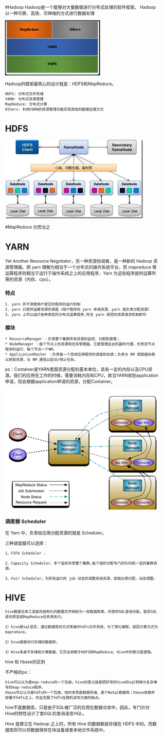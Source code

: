 #Hadoop
Hadoop是一个能够对大量数据进行分布式处理的软件框架。 Hadoop 以一种可靠、高效、可伸缩的方式进行数据处理

![图片](src/main/resources/img/hadoop.png)

Hadoop的框架最核心的设计就是：HDFS和MapReduce。

    HDFS: 分布式文件存储
    YARN: 分布式资源管理
    MapReduce: 分布式计算
    Others: 利用YARN的资源管理功能实现其他的数据处理方式

# HDFS

![图片](src/main/resources/img/hdfs.png)

#MapReduce
    分而治之

# YARN

Yet Another Resource Negotiator，另一种资源协调者，是一种新的 Hadoop 资源管理器。把 yarn 理解为相当于一个分布式的操作系统平台，而 mapreduce 等运算程序则相当于运行于操作系统之上的应用程序，Yarn 为这些程序提供运算所需的资源（内存、cpu）。

### 特点

    1. yarn 并不清楚用户提交的程序的运行机制
    2. yarn 只提供运算资源的调度（用户程序向 yarn 申请资源，yarn 就负责分配资源）
    3. yarn 上可以运行各种类型的分布式运算程序,符合 yarn 规范的资源请求机制即可
### 模块

    * ResourceManager ：负责整个集群所有资源的监控、分配和管理；
    * NodeManager ：每个节点上的资源和任务管理器，它是管理这台机器的代理，负责该节点程序的运行，每个节点一个NM。
    * ApplicationMaster ：负责每一个具体应用程序的调度和协调；负责与 RM 调度器协商以获取资源，与 NM 通信以启动/停止任务。

ps：Container是YARN里面资源分配的基本单位，具有一定的内存以及CPU资源。我们的应用在工作的时候，需要消耗内存和CPU，故当YARN收到application申请，则会根据application申请的资源，分配Container。

![图片](src/main/resources/img/yarn.png)

### 调度器 Scheduler

在 Yarn 中，负责给应用分配资源的就是 Scheduler。

三种调度器可以选择：

    1、FIFO Scheduler ，
    
    2、Capacity Scheduler，多个组织共享整个集群,每个组织分配专门的队列和一定的集群资源。
    
    3、Fair Scheduler，为所有运行的 job 动态的调整系统资源，即按比例分配，动态调整。




# HIVE
    hive数据仓库工具能将结构化的数据文件映射为一张数据库表，并提供SQL查询功能，能将SQL语句转变成MapReduce任务来执行。
    
    1）hive是sql语言，通过数据库的方式来操作hdfs文件系统，为了简化编程，底层计算方式为mapreduce。
    
    2）hive是面向行存储的数据库。
    
    3）Hive本身不存储和计算数据，它完全依赖于HDFS和MapReduce，Hive中的表只是逻辑。

hive 和 hbase的区别

不严格的ps：

    hive可以认为是map-reduce的一个包装。hive的意义就是把好写的hive的sql转换为复杂难写的map-reduce程序。
    hbase可以认为是hdfs的一个包装。他的本质是数据存储，是个NoSql数据库；hbase依赖并部署于hdfs之上，并且克服了hdfs在随机读写方面的缺点。

hive不是数据库，只是由于SQL被广泛的应用在数据仓库中，因此，专门针对Hive的特性设计了类SQL的查询语言HQL。

Hive 是建立在 Hadoop 之上的，所有 Hive 的数据都是存储在 HDFS 中的。而数据库则可以将数据保存在块设备或者本地文件系统中。

